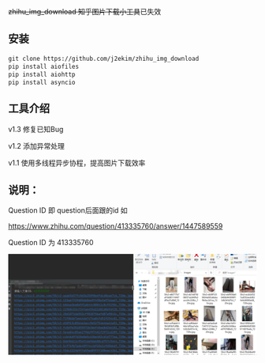 ~~zhihu_img_download 知乎图片下载小工具~~已失效

## 安装
    git clone https://github.com/j2ekim/zhihu_img_download
    pip install aiofiles
    pip install aiohttp
    pip install asyncio

## 工具介绍 
  v1.3 修复已知Bug
  
  v1.2 添加异常处理
  
  v1.1 使用多线程异步协程，提高图片下载效率


  
## 说明：
Question ID 即 question后面跟的id
如

https://www.zhihu.com/question/413335760/answer/1447589559

Question ID 为 413335760

![image](./img2.png)
